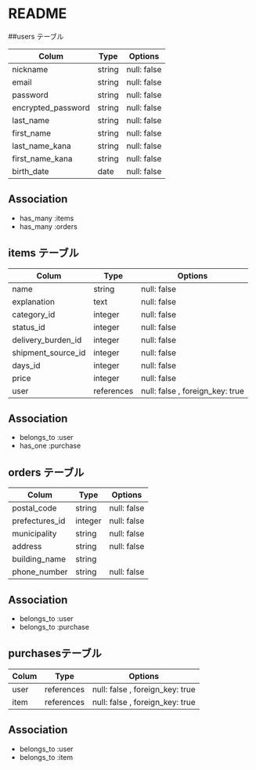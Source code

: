 # README

##users テーブル

| Colum            | Type    | Options     |
| -----------------|---------|-------------|
| nickname         | string  | null: false |
| email            | string  | null: false |
| password         | string  | null: false |
|encrypted_password| string  | null: false |
| last_name        | string  | null: false |
| first_name       | string  | null: false |
| last_name_kana   | string  | null: false |
| first_name_kana  | string  | null: false |
| birth_date       | date    | null: false |



## Association

- has_many :items
- has_many :orders

## items テーブル

| Colum               | Type        | Options                         |
| --------------------|-------------|---------------------------------|
| name                | string      | null: false                     |
| explanation         | text        | null: false                     |
| category_id         | integer     | null: false                     |
| status_id           | integer     | null: false                     |
| delivery_burden_id  | integer     | null: false                     |
| shipment_source_id  | integer     | null: false                     |
| days_id             | integer     | null: false                     |
| price               | integer     | null: false                     |
| user                | references  | null: false , foreign_key: true |


## Association

- belongs_to :user
- has_one    :purchase

## orders テーブル

| Colum             | Type        | Options                         |
| ------------------|-------------|---------------------------------|
| postal_code       | string      | null: false                     |
| prefectures_id    | integer     | null: false                     |
| municipality      | string      | null: false                     |
| address           | string      | null: false                     |
| building_name     | string      |                                 |
| phone_number      | string      | null: false                     |


## Association

- belongs_to :user
- belongs_to :purchase


## purchasesテーブル

| Colum             | Type        | Options                         |
| ------------------|-------------|---------------------------------|
| user              | references  | null: false , foreign_key: true |
| item              | references  | null: false , foreign_key: true |


## Association

- belongs_to :user
- belongs_to :item
